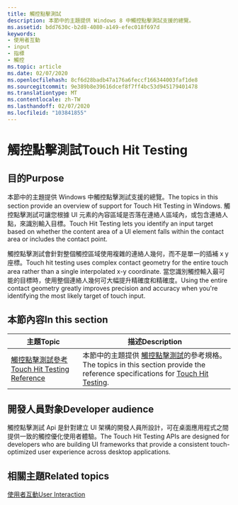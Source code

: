 ```yaml
---
title: 觸控點擊測試
description: 本節中的主題提供 Windows 8 中觸控點擊測試支援的總覽。
ms.assetid: bdd7630c-b2d8-4080-a149-efec018f697d
keywords:
- 使用者互動
- input
- 指標
- 觸控
ms.topic: article
ms.date: 02/07/2020
ms.openlocfilehash: 8cf6d28badb47a176a6feccf166344003faf1de8
ms.sourcegitcommit: 9e389b8e39616dcef8f7ff4bc53d945179401478
ms.translationtype: MT
ms.contentlocale: zh-TW
ms.lasthandoff: 02/07/2020
ms.locfileid: "103841855"
---
```

# <a name="touch-hit-testing"></a><span data-ttu-id="074df-107">觸控點擊測試</span><span class="sxs-lookup"><span data-stu-id="074df-107">Touch Hit Testing</span></span>

## <a name="purpose"></a><span data-ttu-id="074df-108">目的</span><span class="sxs-lookup"><span data-stu-id="074df-108">Purpose</span></span>

<span data-ttu-id="074df-109">本節中的主題提供 Windows 中觸控點擊測試支援的總覽。</span><span class="sxs-lookup"><span data-stu-id="074df-109">The topics in this section provide an overview of support for Touch Hit Testing in Windows.</span></span> <span data-ttu-id="074df-110">觸控點擊測試可讓您根據 UI 元素的內容區域是否落在連絡人區域內，或包含連絡人點，來識別輸入目標。</span><span class="sxs-lookup"><span data-stu-id="074df-110">Touch Hit Testing lets you identify an input target based on whether the content area of a UI element falls within the contact area or includes the contact point.</span></span>

<span data-ttu-id="074df-111">觸控點擊測試會針對整個觸控區域使用複雜的連絡人幾何，而不是單一的插補 x y 座標。</span><span class="sxs-lookup"><span data-stu-id="074df-111">Touch hit testing uses complex contact geometry for the entire touch area rather than a single interpolated x-y coordinate.</span></span> <span data-ttu-id="074df-112">當您識別觸控輸入最可能的目標時，使用整個連絡人幾何可大幅提升精確度和精確度。</span><span class="sxs-lookup"><span data-stu-id="074df-112">Using the entire contact geometry greatly improves precision and accuracy when you're identifying the most likely target of touch input.</span></span>

## <a name="in-this-section"></a><span data-ttu-id="074df-113">本節內容</span><span class="sxs-lookup"><span data-stu-id="074df-113">In this section</span></span>

| <span data-ttu-id="074df-114">主題</span><span class="sxs-lookup"><span data-stu-id="074df-114">Topic</span></span> | <span data-ttu-id="074df-115">描述</span><span class="sxs-lookup"><span data-stu-id="074df-115">Description</span></span> |
| --- | --- |
| [<span data-ttu-id="074df-116">觸控點擊測試參考</span><span class="sxs-lookup"><span data-stu-id="074df-116">Touch Hit Testing Reference</span></span>](touchhittest-reference.md)<br/> | <span data-ttu-id="074df-117">本節中的主題提供 [觸控點擊測試](touch-hit-testing-portal.md)的參考規格。</span><span class="sxs-lookup"><span data-stu-id="074df-117">The topics in this section provide the reference specifications for [Touch Hit Testing](touch-hit-testing-portal.md).</span></span><br/> |

## <a name="developer-audience"></a><span data-ttu-id="074df-118">開發人員對象</span><span class="sxs-lookup"><span data-stu-id="074df-118">Developer audience</span></span>

<span data-ttu-id="074df-119">觸控點擊測試 Api 是針對建立 UI 架構的開發人員所設計，可在桌面應用程式之間提供一致的觸控優化使用者體驗。</span><span class="sxs-lookup"><span data-stu-id="074df-119">The Touch Hit Testing APIs are designed for developers who are building UI frameworks that provide a consistent touch-optimized user experience across desktop applications.</span></span>

## <a name="related-topics"></a><span data-ttu-id="074df-120">相關主題</span><span class="sxs-lookup"><span data-stu-id="074df-120">Related topics</span></span>

[<span data-ttu-id="074df-121">使用者互動</span><span class="sxs-lookup"><span data-stu-id="074df-121">User Interaction</span></span>](../user-interaction.md)
